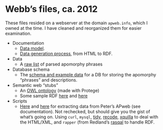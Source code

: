 # Webb’s files, ca. 2012

These files resided on a webserver at the domain `apweb.info`, which I
owned at the time. I have cleaned and reorganized them for easier
examination.

 * Documentation
    * [Data model](doc/datamodel.md).
    * [Data generation process](doc/process.md), from HTML to RDF.
 * Data
    * A [raw list](data/2012-06-29_apos.txt) of parsed apomorphy phrases
 * Database schema
    * The [schema and example data](db/apwebchars.sql) for a DB for
      storing the apomorphy “phrases” and descriptions.
 * Semantic web “stubs”
    * An [OWL ontology](onto/apw.rdf) (made with Protege)
    * Some sample RDF [here](swdata/apweb.rdf) and
      [here](swdata/phenotypes.rdf)
 * Scripts
    * [Here](bin/apw2rdf) and [here](bin/getApoList) for extracting
      data from Peter’s APweb (see documentation). Not rechecked, but
      should give you the gist of what’s going on. Using `curl`, `mysql`,
      [tidy](https://github.com/htacg/tidy-html5/),
      [recode](https://github.com/pinard/Recode),
      [xquilla](http://xqilla.sourceforge.net/homepage) to deal with
      the HTML/XML, and `rapper` (from Redland’s
      [rasqal](http://librdf.org/rasqal/) to handle RDF.
 
